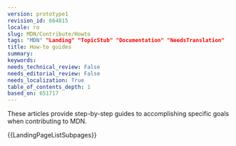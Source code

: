 ```yaml
---
version: prototype1
revision_id: 664815
locale: ro
slug: MDN/Contribute/Howto
tags: "MDN" "Landing" "TopicStub" "Documentation" "NeedsTranslation"
title: How-to guides
summary: 
keywords: 
needs_technical_review: False
needs_editorial_review: False
needs_localization: True
table_of_contents_depth: 1
based_on: 651717
---
```

<p>These articles provide step-by-step guides to accomplishing specific goals when contributing to MDN.</p>
<p>{{LandingPageListSubpages}}</p>

